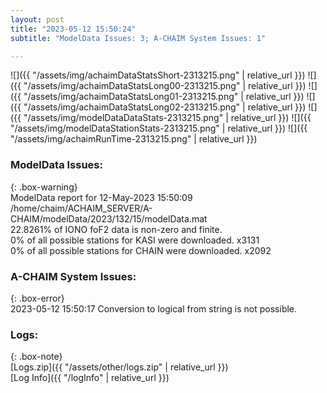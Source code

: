 ```yaml
---
layout: post
title: "2023-05-12 15:50:24"
subtitle: "ModelData Issues: 3; A-CHAIM System Issues: 1"

---
```


![]({{ "/assets/img/achaimDataStatsShort-2313215.png" | relative_url }})
![]({{ "/assets/img/achaimDataStatsLong00-2313215.png" | relative_url }})
![]({{ "/assets/img/achaimDataStatsLong01-2313215.png" | relative_url }})
![]({{ "/assets/img/achaimDataStatsLong02-2313215.png" | relative_url }})
![]({{ "/assets/img/modelDataDataStats-2313215.png" | relative_url }})
![]({{ "/assets/img/modelDataStationStats-2313215.png" | relative_url }})
![]({{ "/assets/img/achaimRunTime-2313215.png" | relative_url }})


### ModelData Issues:  
  
{: .box-warning}  
 ModelData report for 12-May-2023 15:50:09   
 /home/chaim/ACHAIM_SERVER/A-CHAIM/modelData/2023/132/15/modelData.mat   
 22.8261% of IONO foF2 data is non-zero and finite.   
 0% of all possible stations for KASI were downloaded. x3131   
 0% of all possible stations for CHAIN were downloaded. x2092   
  
### A-CHAIM System Issues:  
  
{: .box-error}  
2023-05-12 15:50:17 Conversion to logical from string is not possible.  

### Logs:  
  
{: .box-note}  
[Logs.zip]({{ "/assets/other/logs.zip" | relative_url }})  
[Log Info]({{ "/logInfo" | relative_url }})  

